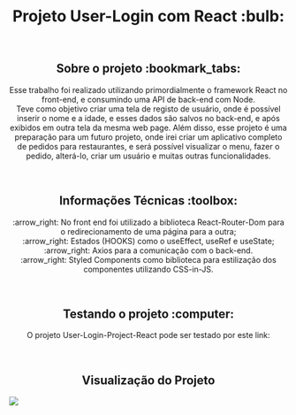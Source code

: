 <h1 align="center">Projeto User-Login com React :bulb:</h1>
<br>
<h2 align="center">Sobre o projeto :bookmark_tabs:</h2>
<p align="center">Esse trabalho foi realizado utilizando primordialmente o framework React no front-end, e consumindo uma API de back-end com Node. <br> 
Teve como objetivo criar uma tela de registo de usuário, onde é possível inserir o nome e a idade, e esses dados são salvos no back-end, e após exibidos em outra tela da mesma web page. 
Além disso, esse projeto é uma preparação para um futuro projeto, onde irei criar um aplicativo completo de pedidos para restaurantes, e será possível visualizar o menu, fazer o pedido, alterá-lo, criar um usuário e muitas outras funcionalidades. 
</p>
<br>

<h2 align="center" :tools:>Informações Técnicas 	:toolbox:</h2> 
<p align="center"> :arrow_right: No front end foi utilizado a biblioteca React-Router-Dom para o redirecionamento de uma página para a outra; <br>
:arrow_right: Estados (HOOKS) como o useEffect, useRef e useState;<br>
:arrow_right: Axios para a comunicação com o back-end. <br>
:arrow_right: Styled Components como biblioteca para estilização dos componentes utilizando CSS-in-JS.</p>
<br>

<h2 align="center">Testando o projeto :computer:</h2>
<p align="center"> O projeto User-Login-Project-React pode ser testado por este link: 
</p>

<br>
<h2 align="center">Visualização do Projeto</h2> 
<p> 
<img src="https://i.postimg.cc/sX94nFz6/imagem-projeto-login-user.png">
</p>


